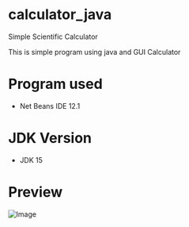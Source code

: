 # calculator_java
 Simple Scientific Calculator
 
 This is simple program using java and GUI Calculator

# Program used
* Net Beans IDE 12.1

# JDK Version
* JDK 15 
# Preview
![Image](https://i.ibb.co/Qk00P2k/image.png)


